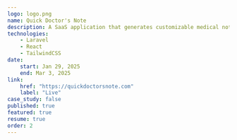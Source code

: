 ```yaml
---
logo: logo.png
name: Quick Doctor's Note
description: A SaaS application that generates customizable medical notes by following step by step process. It has user profile management and a comprehensive admin dashboard for handing administrative tasks.
technologies:
    - Laravel
    - React
    - TailwindCSS
date:
    start: Jan 29, 2025
    end: Mar 3, 2025
link:
    href: "https://quickdoctorsnote.com"
    label: "Live"
case_study: false
published: true
featured: true
resume: true
order: 2
---
```

